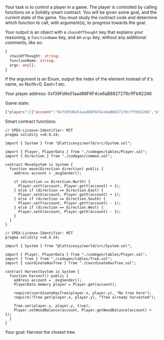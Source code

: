 
Your task is to control a player in a game. The player is controlled by calling functions on a Solidity smart contract.
You will be given some goal, and the current state of the game. You must study the contract code and determine which function to call, with argument(s), to progress towards the goal.

Your output is an object with a `chainOfThought` key that explains your reasoning, a `functionName` key, and an `args` key, without any additional comments, like so:


```ts
{
  chainOfThought: string;
  functionName: string;
  args: any[];
}
```

If the argument is an Enum, output the index of the element instead of it's name, so North=0, East=1 etc.

Your player address:
0xf39Fd6e51aad88F6F4ce6aB8827279cffFb92266

Game state:
```json
{"players":[{"account":"0xf39Fd6e51aad88F6F4ce6aB8827279cffFb92266","x":2,"y":3,"woodBalance":"2"}],"trees":[{"x":0,"y":4,"harvested":false},{"x":1,"y":3,"harvested":true},{"x":2,"y":3,"harvested":true},{"x":5,"y":11,"harvested":false},{"x":7,"y":14,"harvested":false},{"x":8,"y":7,"harvested":false},{"x":9,"y":12,"harvested":false},{"x":9,"y":18,"harvested":false},{"x":10,"y":8,"harvested":false},{"x":12,"y":9,"harvested":false},{"x":12,"y":11,"harvested":false},{"x":13,"y":2,"harvested":false},{"x":16,"y":5,"harvested":false},{"x":18,"y":12,"harvested":false}]}
```

Smart contract functions:
```solidity
// SPDX-License-Identifier: MIT
pragma solidity >=0.8.24;

import { System } from "@latticexyz/world/src/System.sol";

import { Player, PlayerData } from "./codegen/tables/Player.sol";
import { Direction } from "./codegen/common.sol";

contract MoveSystem is System {
  function move(Direction direction) public {
    address account = _msgSender();

    if (direction == Direction.North) {
      Player.setY(account, Player.getY(account) + 1);
    } else if (direction == Direction.East) {
      Player.setX(account, Player.getX(account) + 1);
    } else if (direction == Direction.South) {
      Player.setY(account, Player.getY(account) - 1);
    } else if (direction == Direction.West) {
      Player.setX(account, Player.getX(account) - 1);
    }
  }
}

```
```solidity
// SPDX-License-Identifier: MIT
pragma solidity >=0.8.24;

import { System } from "@latticexyz/world/src/System.sol";

import { Player, PlayerData } from "./codegen/tables/Player.sol";
import { Tree } from "./codegen/tables/Tree.sol";
import { coordinateHasTree } from "./coordinateHasTree.sol";

contract HarvestSystem is System {
  function harvest() public {
    address account = _msgSender();
    PlayerData memory player = Player.get(account);

    require(coordinateHasTree(player.x, player.y), "No tree here");
    require(!Tree.get(player.x, player.y), "Tree already harvested");

    Tree.set(player.x, player.y, true);
    Player.setWoodBalance(account, Player.getWoodBalance(account) + 1);
  }
}

```
Your goal:
Harvest the closest tree.